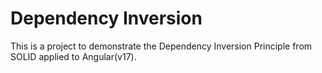 # Dependency Inversion

This is a project to demonstrate the Dependency Inversion Principle from SOLID applied to Angular(v17).
